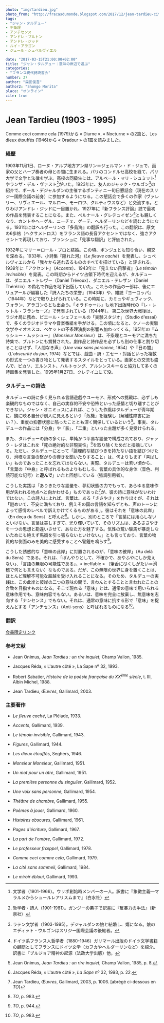 ```yaml
---
photo: "img/tardieu.jpg"
photo_from: "http://fracasdumonde.blogspot.com/2017/12/jean-tardieu-cite-souterraine.html"
tags:
- "ジャン・タルデュー"
- 不条理
- アンチセンス 
- アンドレ・ブルトン
- アンドレ・ジッド
- ルイ・アラゴン
- ジュール・シュペルヴィエル

date: "2017-03-15T21:00:00+02:00"
title: "ジャン・タルデュー：意味の岸辺で遊ぶ"
categories:
- "フランス現代詩読書会"
number: 37
author: "森田俊吾"
author2: "Shungo Morita"
place: "オンライン"
cite: true
---
```



# Jean Tardieu (1903 - 1995)

Comme ceci comme cela (1979)から « Diurne », « Nocturne » の2篇と、Les dieux étouffés (1946)から « Oradour » の1篇を読みました。

<!--more-->

### 経歴

1903年11月1日、ローヌ・アルプ地方アン県サン＝ジェルマン・ド・ジュで、画家の父とハープ奏者の母との間に生まれる。パリのコンドルセ高校を経て、パリ大学で文学と法律を学ぶ。高校の同級生には、アルベール・マリ・シュミット[^1]やランザ・デル・ヴァスト[^2]がいた。1923年に、友人のジャック・ウルゴン[^3]の紹介で、ポール・デジャルダンの主催するポンティニー旬日懇話会（現在のスリジー国際会議の前身）に参加するようになる。この懇話会で多くの作家（ヴァレリー、リヴィエール、マルロー、モーロワ、クルティウスなど）と交流する。とりわけアンドレ・ジッドに一目置かれ、1927年に『新フランス評論』誌で最初の作品を発表することになる。また、ベルナール・グレテュイゼン[^4]とも親しくなり、カントやヘーゲル、ニーチェ、ゲーテ、ヘルダーリンなどを読むようになる。1931年にはヘルダーリンの『多島海』の翻訳も行った。この翻訳は、原文の6歩格（ヘクサメトロス）をフランス語の長音アクセントではなく、強さアクセントで再現しており、ブランショに「見事な翻訳」と評価された。

1932年にマリー＝ロール・ブロと結婚。この頃、ポンジュとも知り合い、親交を深める。1933年、小詩集『隠れた河』（*Le fleuve caché*）を発表し、シュペルヴィエルから「我々から逃れ去るもののすべてを描けている」と評される。1939年に『アクセント』（*Accents*）、1943年に『見えない目撃者』（*Le témoin invinsible*）を発表。この時期からドイツ占領下時代を迎えるが、タルデューは、ダニエル・トレヴー（Daniel Trévoux）、ダニエル・テレザン（Daniel Thérézin）の偽名で作品を地下出版していた。これらの作品の一部は、後にエリュアールが編纂した『詩人たちの栄誉』（1943年）や、雑誌『ヨーロッパ』（1944年）などで取り上げられている。この時期に、カミュやギュヴィック、フォラン、アラゴンらとも出会う。「オラドゥール」も地下出版時代の『レ・レットル・フランセーズ』で発表されている（1944年）。 第二次世界大戦後は、ラジオ局に務め、ピエール・シェフェールの「実験スタジオ」（Studio d'essai）で、多くのラジオドラマや音楽番組を手がける。この頃になると、クノーの実験文学やイオネスコ、ベケットの不条理演劇の影響も加わってくる。1951年の『ムッシュー・ムッシュー』（*Monsieur Monsieur*）は、不条理とユーモアに満ちた詩集で、ブルトンにも賞賛された。劇作品と詩作品を必ずしも別の仕事と割り切ることはせず、『人間なき声』（*Une voix sans personne*, 1954）や『日の闇』（*L'obscurité du jour*, 1974）などでは、戯曲・詩・エセー・対話といった複数の形式を一つの書き物として発表するスタイルをとっている。画家との交流も盛んで、ピカソ、エルンスト、ハルトゥング、アルシンスキーらと協力して多くの詩画集を発表した。1995年1月27日、クレテイユにて没。

### タルデューの詩法

タルデューの詩に多く見られる言語遊戯やユーモア、形式への挑戦は、必ずしも楽観的なものではなく、自己の実存的不安や恐怖といった感情と切り離すことができない。ジャン・オニミュスによれば、こうした作風はタルデューが青年期に、鏡に映る自分が別人に見えるという「危機」を経験し（解離性障害に近い？）、重度の抑鬱状態に陥ったこととも深く関係しているという[^5]。事実、タルデューの作品には「分身」や「影」、「二重」といった主題が多く見受けられる。

また、タルデューの詩の多くは、単純かつ平易な語彙で構成されており、ジャック・レダはこれを「死の絶対的な非現実性」[^6]を取り除くためだと指摘している。ただし、タルデューにとって「論理的な結びつきを持たない語を結びつけたり、滑稽な言葉の繋がりの響きを聞いたりすること」は、何よりもまず「喜ばしい」ものであったことを忘れてはならない。実際、タルデューは若い頃から、「言葉の『中身』と呼ばれるものよりもむしろ、言葉の具体的な身体（音色、判読可能な記号）と**遊んで**」いたと回想している（強調引用者）。

こうした実践は「ありきたりな語彙を、夢幻状態の力でもって、あらゆる意味作用が失われる地点へと向かわせる」ものであった[^7]が、彼の詩に意味がないわけではない。この詩人によれば、言葉は、ある「ささやき」を作り出すが、それは「謎めいて、不安に満ちており、例えその国の言語を知らずとも、声のトーンによって感情のレベルで訴えかけてくるものがある」。彼はそれを「意味の此岸」（En deça du Sens）と呼んだ[^8]。しかし、別のところで「言葉には用心しないといけない。言葉は美しすぎて、光り輝いていて、そのリズムは、あるささやきを一つの思想と勘違いさせて、あなた方を魅了する。気性の荒い駿馬が暴走しないためにも絶えず馬銜を引っ張らないといけない。」とも言っており、言葉の物質的な側面のみを美的に感受することへ警鐘を鳴らす[^9]。

こうした誘惑的な「意味の此岸」に対置されるのが、「意味の彼岸」（Au delà du Sens）である。それは、「ぼんやりとして、不確かで、あやふやにしか見えない」、「言語の無限の可能性である」、« ineffable » （筆舌に尽くしがたい＝滑稽で何とも言えない）なものである。だが、この無限の世界に身を置くことは、ほとんど理解不可能な超越を受け入れることになる。そのため、タルデューの実践は、この此岸と彼岸の二つの意味の間で、言わんとすることと言われたことの合致を目指すものになる。そこで現れる「意味」とは、通常の意味で用いられる意味作用でも、意味内容でもない。あるいは、意味を完全に放棄し、無意味を志向する「ナンセンス」でもない。それは、通常の意味に抗する形で「意味」を捉えんとする「アンチセンス」（Anti-sens）と呼ばれるものになる[^10]。

### 翻訳

[会員限定リンク](https://groups.google.com/d/msg/poesiecontemporaine/qTUYHpm-3Rk/0HITWkYHBgAJ)

### 参考文献

-   Jean Onimus, *Jean Tardieu : un rire inquiet*, Champ Vallon, 1985.

-   Jacques Réda, « L'autre côté », La Sape nº 32, 1993.

-   Robert Sabatier, *Histoire de la poésie française du
    XX${}^\text{ème}$ siècle*, t. III, Albin Michel, 1988.

-   Jean Tardieu, *Œuvres*, Gallimard, 2003.

### 主要著作

-   *Le fleuve caché*, La Pléiade, 1933.

-   *Accents*, Gallimard, 1939.

-   *Le témoin invisible*, Gallimard, 1943.

-   *Figures*, Gallimard, 1944.

-   *Les dieux étouffés*, Seghers, 1946.

-   *Monsieur Monsieur*, Gallimard, 1951.

-   *Un mot pour un atre*, Gallimard, 1951.

-   *La première personne du singulier*, Gallimard, 1952.

-   *Une voix sans personne*, Gallimard, 1954.

-   *Théâtre de chambre*, Gallimard, 1955.

-   *Poèmes à jouer*, Gallimard, 1960.

-   *Histoires obscures*, Gallimard, 1961.

-   *Pages d'écriture*, Gallimard, 1967.

-   *La part de l'ombre*, Gallimard, 1972.

-   *Le professeur frœppel*, Gallimard, 1978.

-   *Comme ceci comme cela*, Gallimard, 1979.

-   *La cité sans sommeil*, Gallimard, 1984.

-   *Le miroir ébloui*, Gallimard, 1993.

[^1]: 文学者（1901-1966）。ウリポ創始時メンバーの一人。訳書に『象徴主義―マラルメからシュールレアリスムまで』（白水社）

[^2]: 哲学者・詩人（1901-1981）。ガンジーの弟子で訳書に『反暴力の手法』（新泉社）

[^3]: ラテン文学者（1903-1995）。デジャルダンの娘と結婚し、婿になる。娘のエディット・ウルゴンはスリジー国際会議の後継者。

[^4]: ドイツ系フランス人哲学者（1880-1946）ガリマール出版のドイツ文学書籍の顧問としてフランスにドイツ文学（カフカやヘルダーリンなど）を紹介。訳書に『ブルジョア精神の起源（法政大学出版）他。

[^5]: Jean Onimus, *Jean Tardieu : un rire inquiet*, Champ Vallon, 1985,
    p. 8.

[^6]: Jacques Réda, « L'autre côté », *La Sape* nº 32, 1993, p. 22.

[^7]: Jean Tardieu, *Œuvres*, Gallimard, 2003, p. 1006. \[abrégé
    ci-dessous en *TO*\]

[^8]: *TO*, p. 983.

[^9]: *TO*, p. 944.

[^10]: *TO*, p. 983.
